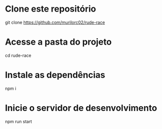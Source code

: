 # Clone este repositório
git clone https://github.com/murilorc02/rude-race

# Acesse a pasta do projeto
cd rude-race

# Instale as dependências
npm i

# Inicie o servidor de desenvolvimento
npm run start

